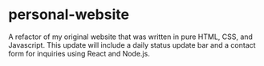 # personal-website
A refactor of my original website that was written in pure HTML, CSS, and Javascript. This update will include a daily status update bar and a contact form for inquiries using React and Node.js.
